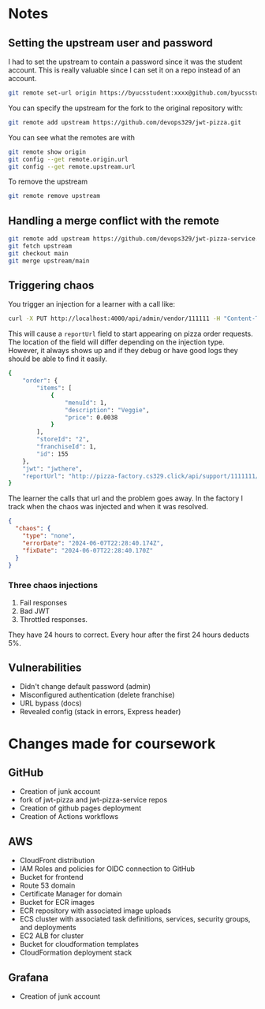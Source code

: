 # Notes

## Setting the upstream user and password

I had to set the upstream to contain a password since it was the student account. This is really valuable since I can set it on a repo instead of an account.

```sh
git remote set-url origin https://byucsstudent:xxxx@github.com/byucsstudent/jwt-pizza.git
```

You can specify the upstream for the fork to the original repository with:

```sh
git remote add upstream https://github.com/devops329/jwt-pizza.git
```

You can see what the remotes are with

```sh
git remote show origin
git config --get remote.origin.url
git config --get remote.upstream.url
```

To remove the upstream

```sh
git remote remove upstream
```

## Handling a merge conflict with the remote

```sh
git remote add upstream https://github.com/devops329/jwt-pizza-service.git
git fetch upstream
git checkout main
git merge upstream/main
```

## Triggering chaos

You trigger an injection for a learner with a call like:

```sh
curl -X PUT http://localhost:4000/api/admin/vendor/111111 -H "Content-Type:application/json" -H "authorization:Bearer xxxx" -d '{"chaos":{"type":"badjwt|fail|throttle"}}' | jq '.'
```

This will cause a `reportUrl` field to start appearing on pizza order requests. The location of the field will differ depending on the injection type. However, it always shows up and if they debug or have good logs they should be able to find it easily.

```sh
{
    "order": {
        "items": [
            {
                "menuId": 1,
                "description": "Veggie",
                "price": 0.0038
            }
        ],
        "storeId": "2",
        "franchiseId": 1,
        "id": 155
    },
    "jwt": "jwthere",
    "reportUrl": "http://pizza-factory.cs329.click/api/support/1111111/report/22222222"
}
```

The learner the calls that url and the problem goes away. In the factory I track when the chaos was injected and when it was resolved.

```json
{
  "chaos": {
    "type": "none",
    "errorDate": "2024-06-07T22:28:40.174Z",
    "fixDate": "2024-06-07T22:28:40.170Z"
  }
}
```

### Three chaos injections

1. Fail responses
1. Bad JWT
1. Throttled responses.

They have 24 hours to correct. Every hour after the first 24 hours deducts 5%.

## Vulnerabilities

- Didn't change default password (admin)
- Misconfigured authentication (delete franchise)
- URL bypass (docs)
- Revealed config (stack in errors, Express header)

# Changes made for coursework

## GitHub

- Creation of junk account
- fork of jwt-pizza and jwt-pizza-service repos
- Creation of github pages deployment
- Creation of Actions workflows

## AWS

- CloudFront distribution
- IAM Roles and policies for OIDC connection to GitHub
- Bucket for frontend
- Route 53 domain
- Certificate Manager for domain
- Bucket for ECR images
- ECR repository with associated image uploads
- ECS cluster with associated task definitions, services, security groups, and deployments
- EC2 ALB for cluster
- Bucket for cloudformation templates
- CloudFormation deployment stack

## Grafana

- Creation of junk account
